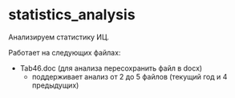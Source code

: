 # statistics_analysis
Анализируем статистику ИЦ.

Работает на следующих файлах:
- Tab46.doc (для анализа пересохранить файл в docx)
    - поддерживает анализ от 2 до 5 файлов (текущий год и 4 предыдущих)